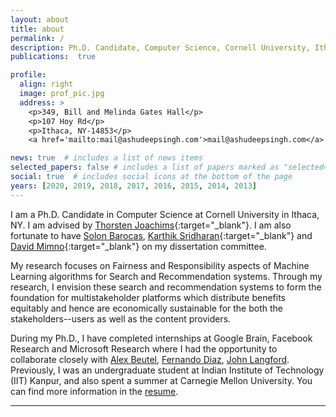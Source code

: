 ```yaml
---
layout: about
title: about
permalink: /
description: Ph.D. Candidate, Computer Science, Cornell University, Ithaca, NY.
publications:  true

profile:
  align: right
  image: prof_pic.jpg
  address: >
    <p>349, Bill and Melinda Gates Hall</p>
    <p>107 Hoy Rd</p>
    <p>Ithaca, NY-14853</p>
    <a href='mailto:mail@ashudeepsingh.com'>mail@ashudeepsingh.com</a>

news: true  # includes a list of news items
selected_papers: false # includes a list of papers marked as "selected={true}"
social: true  # includes social icons at the bottom of the page
years: [2020, 2019, 2018, 2017, 2016, 2015, 2014, 2013]
---
```

 I am a Ph.D. Candidate in Computer Science at Cornell University in Ithaca, NY. I am advised by [Thorsten Joachims](http://www.cs.cornell.edu/people/tj/){:target="\_blank"}. I am also fortunate to have [Solon Barocas](http://solon.barocas.org/), [Karthik Sridharan](https://www.cs.cornell.edu/~sridharan/){:target="\_blank"} and [David Mimno](https://mimno.infosci.cornell.edu/){:target="\_blank"} on my dissertation committee. 

  My research focuses on Fairness and Responsibility aspects of Machine Learning algorithms for Search and Recommendation systems. Through my research, I envision these search and recommendation systems to form the foundation for multistakeholder platforms which distribute benefits equitably and hence are economically sustainable for the both the stakeholders--users as well as the content providers.  

  During my Ph.D., I have completed internships at Google Brain, Facebook Research and Microsoft Research where I had the opportunity to collaborate closely with [Alex Beutel](http://alexbeutel.com/), [Fernando Diaz](https://fernando.diaz.nyc/), [John Langford](https://www.microsoft.com/en-us/research/people/jcl/). Previously, I was an undergraduate student at Indian Institute of Technology (IIT) Kanpur, and also spent a summer at Carnegie Mellon University. You can find more information in the [resume](resume/).

---

